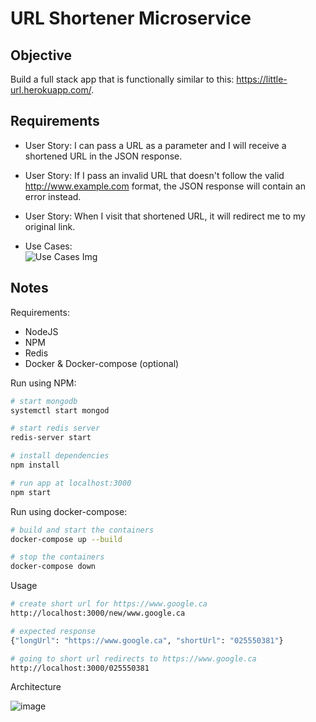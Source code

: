 # URL Shortener Microservice

## Objective

Build a full stack app that is functionally similar to this: https://little-url.herokuapp.com/.

## Requirements

* User Story: I can pass a URL as a parameter and I will receive a shortened URL in the JSON response.

* User Story: If I pass an invalid URL that doesn't follow the valid http://www.example.com format, the JSON response will contain an error instead.

* User Story: When I visit that shortened URL, it will redirect me to my original link.

* Use Cases:  
![Use Cases Img](https://user-images.githubusercontent.com/20388583/111838785-334a1400-88d0-11eb-9712-f200a14d0945.png)

## Notes

Requirements:
- NodeJS
- NPM
- Redis
- Docker & Docker-compose (optional)

Run using NPM:
```bash
# start mongodb
systemctl start mongod

# start redis server
redis-server start

# install dependencies
npm install

# run app at localhost:3000
npm start
```

Run using docker-compose:
```bash
# build and start the containers
docker-compose up --build

# stop the containers
docker-compose down
```

Usage
```bash
# create short url for https://www.google.ca
http://localhost:3000/new/www.google.ca

# expected response
{"longUrl": "https://www.google.ca", "shortUrl": "025550381"}

# going to short url redirects to https://www.google.ca
http://localhost:3000/025550381

```

Architecture

![image](https://user-images.githubusercontent.com/20388583/111843043-d9008180-88d6-11eb-9df4-5c860415b269.png)

